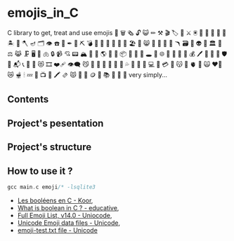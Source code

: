 # emojis_in_C

C library to get, treat and use emojis 💓 🗑 🗞 🔓 😺 ✏ ⚒ 🎬 🏷 🍕 ⚔ 🖲 📂 👋 🏺 🦿 📠 🏝 💼 🪓 🪔 🗂 👁 ☎ 🦴 ✒ 🧆 ⛏ 💣 🧭 📜 📧 💸 🔖 📼 🏖 📸 😸 🔋 🤡 🥢 🎥 🪃 🗃 🧾 👽 🧮 🏛 🌯 ⚖ 😹 🗜 🖥 🌭 🫁 🔒 📹 💘 📟 🏔 🥙 🖖 🌎 🥓 👄 📦 💝 🌋 🌮 🕳 🔏 🌐 👺 🍳 🧠 🤳 💰 🖊 🍟 🔌 📨 🛡 🦷 📬 📞 🤖 🥚 😻 🎞 ❤️‍🩹 👁️‍🗨️ 😼 👹 🦾 🥪 🔦 🔫 💌 💦 🥗 📝 👻 💻 🍱 💳 👀 😽 📇 🫀 🏮 🙀 ❤️‍🔥 😿 🫕 🕯 💤 💽 📺 👾 🖍 🫔 😾 📁 💖 🪙 💨 📚 🥫 📰 🦄 very simply...

## Contents

## Project's pesentation

## Project's structure

## How to use it ?

```c
gcc main.c emoji/* -lsqlite3
```

* [Les booléens en C - Koor](https://koor.fr/C/cstdbool/cstdbool.wp),
* [What is boolean in C ? - educative](https://www.educative.io/edpresso/what-is-boolean-in-c),
* [Full Emoji List, v14.0 - Uniocode](https://unicode.org/emoji/charts/full-emoji-list.html),
* [Unicode Emoji data files - Unicode](https://unicode.org/Public/emoji/14.0/),
* [emoji-test.txt file - Unicode](https://unicode.org/Public/emoji/14.0/emoji-test.txt)

